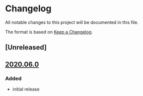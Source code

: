 # Changelog
All notable changes to this project will be documented in this file.

The format is based on [Keep a Changelog](https://keepachangelog.com/).

## [Unreleased]

## [2020.06.0]

### Added
- initial release

[2020.06.0]: https://gitlab.com/yaq/yaqd-fakes/-/tags/v2020.06.0
